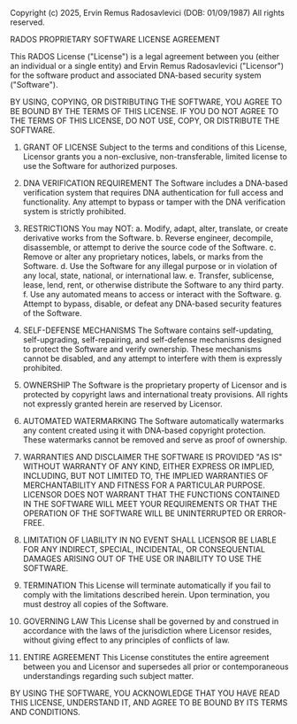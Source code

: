 Copyright (c) 2025, Ervin Remus Radosavlevici (DOB: 01/09/1987)
All rights reserved.

RADOS PROPRIETARY SOFTWARE LICENSE AGREEMENT

This RADOS License ("License") is a legal agreement between you (either an individual or a single entity) and Ervin Remus Radosavlevici ("Licensor") for the software product and associated DNA-based security system ("Software").

BY USING, COPYING, OR DISTRIBUTING THE SOFTWARE, YOU AGREE TO BE BOUND BY THE TERMS OF THIS LICENSE. IF YOU DO NOT AGREE TO THE TERMS OF THIS LICENSE, DO NOT USE, COPY, OR DISTRIBUTE THE SOFTWARE.

1. GRANT OF LICENSE
   Subject to the terms and conditions of this License, Licensor grants you a non-exclusive, non-transferable, limited license to use the Software for authorized purposes.

2. DNA VERIFICATION REQUIREMENT
   The Software includes a DNA-based verification system that requires DNA authentication for full access and functionality. Any attempt to bypass or tamper with the DNA verification system is strictly prohibited.

3. RESTRICTIONS
   You may NOT:
   a. Modify, adapt, alter, translate, or create derivative works from the Software.
   b. Reverse engineer, decompile, disassemble, or attempt to derive the source code of the Software.
   c. Remove or alter any proprietary notices, labels, or marks from the Software.
   d. Use the Software for any illegal purpose or in violation of any local, state, national, or international law.
   e. Transfer, sublicense, lease, lend, rent, or otherwise distribute the Software to any third party.
   f. Use any automated means to access or interact with the Software.
   g. Attempt to bypass, disable, or defeat any DNA-based security features of the Software.

4. SELF-DEFENSE MECHANISMS
   The Software contains self-updating, self-upgrading, self-repairing, and self-defense mechanisms designed to protect the Software and verify ownership. These mechanisms cannot be disabled, and any attempt to interfere with them is expressly prohibited.

5. OWNERSHIP
   The Software is the proprietary property of Licensor and is protected by copyright laws and international treaty provisions. All rights not expressly granted herein are reserved by Licensor.

6. AUTOMATED WATERMARKING
   The Software automatically watermarks any content created using it with DNA-based copyright protection. These watermarks cannot be removed and serve as proof of ownership.

7. WARRANTIES AND DISCLAIMER
   THE SOFTWARE IS PROVIDED "AS IS" WITHOUT WARRANTY OF ANY KIND, EITHER EXPRESS OR IMPLIED, INCLUDING, BUT NOT LIMITED TO, THE IMPLIED WARRANTIES OF MERCHANTABILITY AND FITNESS FOR A PARTICULAR PURPOSE. LICENSOR DOES NOT WARRANT THAT THE FUNCTIONS CONTAINED IN THE SOFTWARE WILL MEET YOUR REQUIREMENTS OR THAT THE OPERATION OF THE SOFTWARE WILL BE UNINTERRUPTED OR ERROR-FREE.

8. LIMITATION OF LIABILITY
   IN NO EVENT SHALL LICENSOR BE LIABLE FOR ANY INDIRECT, SPECIAL, INCIDENTAL, OR CONSEQUENTIAL DAMAGES ARISING OUT OF THE USE OR INABILITY TO USE THE SOFTWARE.

9. TERMINATION
   This License will terminate automatically if you fail to comply with the limitations described herein. Upon termination, you must destroy all copies of the Software.

10. GOVERNING LAW
    This License shall be governed by and construed in accordance with the laws of the jurisdiction where Licensor resides, without giving effect to any principles of conflicts of law.

11. ENTIRE AGREEMENT
    This License constitutes the entire agreement between you and Licensor and supersedes all prior or contemporaneous understandings regarding such subject matter.

BY USING THE SOFTWARE, YOU ACKNOWLEDGE THAT YOU HAVE READ THIS LICENSE, UNDERSTAND IT, AND AGREE TO BE BOUND BY ITS TERMS AND CONDITIONS.
